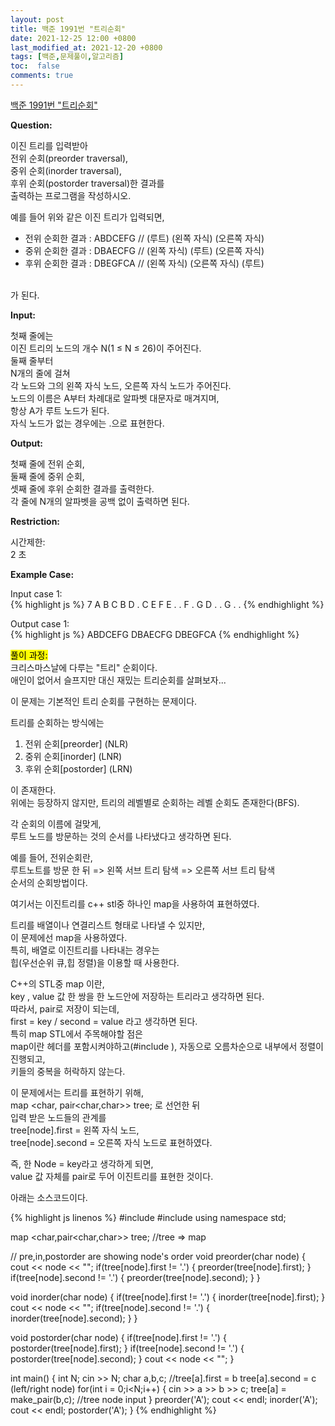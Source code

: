 ```yaml
---
layout: post
title: 백준 1991번 "트리순회"
date: 2021-12-25 12:00 +0800
last_modified_at: 2021-12-20 +0800
tags: [백준,문제풀이,알고리즘]
toc:  false
comments: true
---
```


[백준 1991번 "트리순회"](https://www.acmicpc.net/problem/1991)<br>

<strong>Question:</strong>  

이진 트리를 입력받아 <br>
전위 순회(preorder traversal), <br>
중위 순회(inorder traversal), <br>
후위 순회(postorder traversal)한 결과를 <br>
출력하는 프로그램을 작성하시오. <br>

예를 들어 위와 같은 이진 트리가 입력되면, <br>
<ul>
<li> 
전위 순회한 결과 : ABDCEFG // (루트) (왼쪽 자식) (오른쪽 자식) 
</li>
<li> 
중위 순회한 결과 : DBAECFG // (왼쪽 자식) (루트) (오른쪽 자식) 
</li>
<li> 
후위 순회한 결과 : DBEGFCA // (왼쪽 자식) (오른쪽 자식) (루트) 
</li>
</ul>
<br>
가 된다. <br>

<strong>Input:</strong>  


첫째 줄에는 <br>
이진 트리의 노드의 개수 N(1 ≤ N ≤ 26)이 주어진다. <br>
둘째 줄부터 <br>
N개의 줄에 걸쳐 <br>
각 노드와 그의 왼쪽 자식 노드, 오른쪽 자식 노드가 주어진다. <br>
노드의 이름은 A부터 차례대로 알파벳 대문자로 매겨지며, <br>
항상 A가 루트 노드가 된다. <br>
자식 노드가 없는 경우에는 .으로 표현한다.<br>

<strong>Output:</strong>  


첫째 줄에 전위 순회, <br>
둘째 줄에 중위 순회, <br>
셋째 줄에 후위 순회한 결과를 출력한다. <br>
각 줄에 N개의 알파벳을 공백 없이 출력하면 된다.<br>


<strong>Restriction:</strong>  


시간제한:<br>
2 초


<strong>Example Case:</strong>   

Input case 1: <br>
{% highlight js %}
7
A B C
B D .
C E F
E . .
F . G
D . .
G . .
{% endhighlight %}

Output case 1: <br>
{% highlight js %}
ABDCEFG
DBAECFG
DBEGFCA
{% endhighlight %}  

<mark>풀이 과정:</mark>  
크리스마스날에 다루는 "트리" 순회이다.  <br>
애인이 없어서 슬프지만 대신 재밌는 트리순회를 살펴보자... <br>

이 문제는 기본적인 트리 순회를 구현하는 문제이다. <br>

트리를 순회하는 방식에는 <br>
<ol>
<li>전위 순회[preorder] (NLR)
<li>중위 순회[inorder] (LNR)
<li>후위 순회[postorder] (LRN)
</ol>
이 존재한다. <br>
위에는 등장하지 않지만, 트리의 레벨별로 순회하는 레벨 순회도 존재한다(BFS). <br>

각 순회의 이름에 걸맞게,  <br>
루트 노드를 방문하는 것의 순서를 나타냈다고 생각하면 된다. <br>

예를 들어, 전위순회란, <br>
루트노트를 방문 한 뒤 => 왼쪽 서브 트리 탐색 => 오른쪽 서브 트리 탐색  <br>
순서의 순회방법이다. <br>

여기서는 이진트리를 c++ stl중 하나인 map을 사용하여 표현하였다. <br>

트리를 배열이나 연결리스트 형태로 나타낼 수 있지만,   <br>
이 문제에선 map을 사용하였다.<br>
특히, 배열로 이진트리를 나타내는 경우는<br>
힙(우선순위 큐,힙 정렬)을 이용할 때 사용한다.<br>

C++의 STL중 map 이란,  <br>
key , value 값 한 쌍을 한 노드안에 저장하는 트리라고 생각하면 된다. <br>
따라서, pair로 저장이 되는데, <br>
first = key / second = value 라고 생각하면 된다.  <br>
특히 map STL에서 주목해야할 점은 <br>
map이란 헤더를 포함시켜야하고(#include <map>),
자동으로 오름차순으로 내부에서 정렬이 진행되고, <br>
키들의 중복을 허락하지 않는다.<br>


이 문제에서는 트리를 표현하기 위해,  <br>
map <char, pair<char,char>> tree; 로 선언한 뒤 <br>
입력 받은 노드들의 관계를 <br>
tree[node].first = 왼쪽 자식 노드,  <br>
tree[node].second = 오른쪽 자식 노드로 표현하였다.<br>
 
즉, 한 Node = key라고 생각하게 되면,  <br>
value 값 자체를 pair로 두어 이진트리를 표현한 것이다.<br>

아래는 소스코드이다. <br>

{% highlight js linenos %}
#include <iostream>
#include <map>
using namespace std;

map <char,pair<char,char>> tree; //tree => map 

// pre,in,postorder are showing node's order
void preorder(char node) {
    cout << node << "";
    if(tree[node].first != '.') {
        preorder(tree[node].first);
    }
    if(tree[node].second != '.') {
        preorder(tree[node].second);
    }
}

void inorder(char node) {
    if(tree[node].first != '.') {
        inorder(tree[node].first);
    }
    cout << node << "";
    if(tree[node].second != '.') {
        inorder(tree[node].second);
    }
}

void postorder(char node) {
    if(tree[node].first != '.') {
        postorder(tree[node].first);
    }
    if(tree[node].second != '.') {
        postorder(tree[node].second);
    }
    cout << node << "";
}


int main() {
    int N;
    cin >> N;
    char a,b,c; //tree[a].first = b tree[a].second = c (left/right node)
    for(int i = 0;i<N;i++) {
        cin >> a >> b >> c;
        tree[a] = make_pair(b,c); //tree node input
    }
    preorder('A');
    cout << endl;
    inorder('A');
    cout << endl;
    postorder('A');
}
{% endhighlight %}
